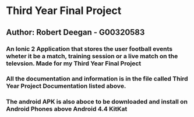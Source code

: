 # Third Year Final Project

## Author: Robert Deegan - G00320583

### An Ionic 2 Application that stores the user football events wheter it be a match, training session or a live match on the televsion. Made for my Third Year Final Project

### All the documentation and information is in the file called Third Year Project Documentation listed above.

### The android APK is also aboce to be downloaded and install on Android Phones above Android 4.4 KitKat